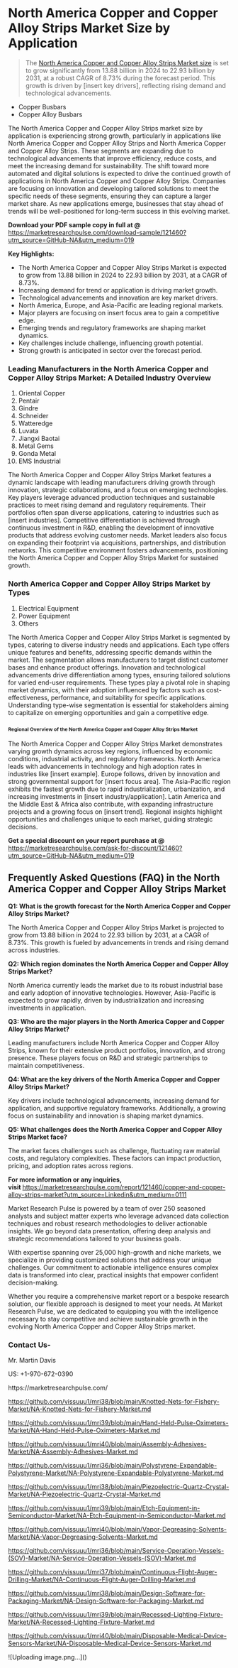 <h1>North America Copper and Copper Alloy Strips Market&nbsp;Size by Application</h1><blockquote><p>The <a href="https://marketresearchpulse.com/download-sample/121460?utm_source=GitHub-NA&amp;utm_medium=019">North America Copper and Copper Alloy Strips Market size</a> is set to grow significantly from 13.88 billion in 2024 to 22.93 billion by 2031, at a robust CAGR of 8.73% during the forecast period. This growth is driven by [insert key drivers], reflecting rising demand and technological advancements.</p></blockquote><ul><li>Copper Busbars<li> Copper Alloy Busbars</li></ul><p>The North America Copper and Copper Alloy Strips market size by application is experiencing strong growth, particularly in applications like North America Copper and Copper Alloy Strips and North America Copper and Copper Alloy Strips. These segments are expanding due to technological advancements that improve efficiency, reduce costs, and meet the increasing demand for sustainability. The shift toward more automated and digital solutions is expected to drive the continued growth of applications in North America Copper and Copper Alloy Strips. Companies are focusing on innovation and developing tailored solutions to meet the specific needs of these segments, ensuring they can capture a larger market share. As new applications emerge, businesses that stay ahead of trends will be well-positioned for long-term success in this evolving market.</p><p><strong>Download your PDF sample copy in full at @ </strong><a href="https://marketresearchpulse.com/download-sample/121460?utm_source=GitHub-NA&amp;utm_medium=019">https://marketresearchpulse.com/download-sample/121460?utm_source=GitHub-NA&amp;utm_medium=019</a></p><p><strong>Key Highlights: </strong></p><ul><li>The North America Copper and Copper Alloy Strips Market is expected to grow from 13.88 billion in 2024 to 22.93 billion by 2031, at a CAGR of 8.73%.</li><li>Increasing demand for trend or application is driving market growth.</li><li>Technological advancements and innovation are key market drivers.</li><li>North America, Europe, and Asia-Pacific are leading regional markets.</li><li>Major players are focusing on insert focus area to gain a competitive edge.</li><li>Emerging trends and regulatory frameworks are shaping market dynamics.</li><li>Key challenges include challenge, influencing growth potential.</li><li>Strong growth is anticipated in sector over the forecast period.</li></ul><h3>Leading Manufacturers in the North America Copper and Copper Alloy Strips Market: A Detailed Industry Overview</h3><ol><li>Oriental Copper</li><li>Pentair</li><li>Gindre</li><li>Schneider</li><li>Watteredge</li><li>Luvata</li><li>Jiangxi Baotai</li><li>Metal Gems</li><li>Gonda Metal</li><li>EMS Industrial</li></ol><div class="flex max-w-full flex-col flex-grow"><div class="min-h-8 text-message flex w-full flex-col items-end gap-2 whitespace-normal break-words [.text-message+&amp;]:mt-5" dir="auto" data-message-author-role="assistant" data-message-id="fd8432e4-4910-450d-b182-61b7bfb0a01f" data-message-model-slug="gpt-4o"><div class="flex w-full flex-col gap-1 empty:hidden first:pt-[3px]"><div class="markdown prose w-full break-words dark:prose-invert light"><p>The North America Copper and Copper Alloy Strips Market features a dynamic landscape with leading manufacturers driving growth through innovation, strategic collaborations, and a focus on emerging technologies. Key players leverage advanced production techniques and sustainable practices to meet rising demand and regulatory requirements. Their portfolios often span diverse applications, catering to industries such as [insert industries]. Competitive differentiation is achieved through continuous investment in R&amp;D, enabling the development of innovative products that address evolving customer needs. Market leaders also focus on expanding their footprint via acquisitions, partnerships, and distribution networks. This competitive environment fosters advancements, positioning the North America Copper and Copper Alloy Strips Market for sustained growth.</p></div></div></div></div><h3>North America Copper and Copper Alloy Strips Market by Types</h3><ol><li>Electrical Equipment<li> Power Equipment<li> Others</li></ol><div class="flex max-w-full flex-col flex-grow"><div class="min-h-8 text-message flex w-full flex-col items-end gap-2 whitespace-normal break-words [.text-message+&amp;]:mt-5" dir="auto" data-message-author-role="assistant" data-message-id="084470be-0bb7-4664-bddf-5156b4f41249" data-message-model-slug="gpt-4o-mini"><div class="flex w-full flex-col gap-1 empty:hidden first:pt-[3px]"><div class="markdown prose w-full break-words dark:prose-invert light"><p>The North America Copper and Copper Alloy Strips Market is segmented by types, catering to diverse industry needs and applications. Each type offers unique features and benefits, addressing specific demands within the market. The segmentation allows manufacturers to target distinct customer bases and enhance product offerings. Innovation and technological advancements drive differentiation among types, ensuring tailored solutions for varied end-user requirements. These types play a pivotal role in shaping market dynamics, with their adoption influenced by factors such as cost-effectiveness, performance, and suitability for specific applications. Understanding type-wise segmentation is essential for stakeholders aiming to capitalize on emerging opportunities and gain a competitive edge.</p></div></div></div></div><h3><span style="font-size: 11px;">Regional Overview of the North America Copper and Copper Alloy Strips Market</span></h3><div class="flex max-w-full flex-col flex-grow"><div class="min-h-8 text-message flex w-full flex-col items-end gap-2 whitespace-normal break-words [.text-message+&amp;]:mt-5" dir="auto" data-message-author-role="assistant" data-message-id="e9038762-ce64-4e30-91c9-9bd413514231" data-message-model-slug="gpt-4o-mini"><div class="flex w-full flex-col gap-1 empty:hidden first:pt-[3px]"><div class="markdown prose w-full break-words dark:prose-invert light"><p>The North America Copper and Copper Alloy Strips Market demonstrates varying growth dynamics across key regions, influenced by economic conditions, industrial activity, and regulatory frameworks. North America leads with advancements in technology and high adoption rates in industries like [insert example]. Europe follows, driven by innovation and strong governmental support for [insert focus area]. The Asia-Pacific region exhibits the fastest growth due to rapid industrialization, urbanization, and increasing investments in [insert industry/application]. Latin America and the Middle East &amp; Africa also contribute, with expanding infrastructure projects and a growing focus on [insert trend]. Regional insights highlight opportunities and challenges unique to each market, guiding strategic decisions.</p></div></div></div></div><p><strong>Get a special discount on your report purchase at @ </strong><a href="https://marketresearchpulse.com/ask-for-discount/121460?utm_source=GitHub-NA&amp;utm_medium=019">https://marketresearchpulse.com/ask-for-discount/121460?utm_source=GitHub-NA&amp;utm_medium=019</a></p><h2>Frequently Asked Questions (FAQ) in the North America Copper and Copper Alloy Strips Market</h2><p><strong>Q1: What is the growth forecast for the North America Copper and Copper Alloy Strips Market?</strong></p><p>The North America Copper and Copper Alloy Strips Market is projected to grow from 13.88 billion in 2024 to 22.93 billion by 2031, at a CAGR of 8.73%. This growth is fueled by advancements in trends and rising demand across industries.</p><p><strong>Q2: Which region dominates the North America Copper and Copper Alloy Strips Market?</strong></p><p>North America currently leads the market due to its robust industrial base and early adoption of innovative technologies. However, Asia-Pacific is expected to grow rapidly, driven by industrialization and increasing investments in application.</p><p><strong>Q3: Who are the major players in the North America Copper and Copper Alloy Strips Market?</strong></p><p>Leading manufacturers include North America Copper and Copper Alloy Strips, known for their extensive product portfolios, innovation, and strong presence. These players focus on R&amp;D and strategic partnerships to maintain competitiveness.</p><p><strong>Q4: What are the key drivers of the North America Copper and Copper Alloy Strips Market?</strong></p><p>Key drivers include technological advancements, increasing demand for application, and supportive regulatory frameworks. Additionally, a growing focus on sustainability and innovation is shaping market dynamics.</p><p><strong>Q5: What challenges does the North America Copper and Copper Alloy Strips Market face?</strong></p><p>The market faces challenges such as challenge, fluctuating raw material costs, and regulatory complexities. These factors can impact production, pricing, and adoption rates across regions.</p><p><strong>For more information or any inquiries, visit&nbsp;</strong><a href="https://marketresearchpulse.com/report/121460/copper-and-copper-alloy-strips-market?utm_source=Linkedin&utm_medium=0111">https://marketresearchpulse.com/report/121460/copper-and-copper-alloy-strips-market?utm_source=Linkedin&utm_medium=0111</a></p><p>Market Research Pulse is powered by a team of over 250 seasoned analysts and subject matter experts who leverage advanced data collection techniques and robust research methodologies to deliver actionable insights. We go beyond data presentation, offering deep analysis and strategic recommendations tailored to your business goals.</p><p>With expertise spanning over 25,000 high-growth and niche markets, we specialize in providing customized solutions that address your unique challenges. Our commitment to actionable intelligence ensures complex data is transformed into clear, practical insights that empower confident decision-making.</p><p>Whether you require a comprehensive market report or a bespoke research solution, our flexible approach is designed to meet your needs. At Market Research Pulse, we are dedicated to equipping you with the intelligence necessary to stay competitive and achieve sustainable growth in the evolving North America Copper and Copper Alloy Strips market.</p><h3><strong>Contact Us-</strong></h3><p>Mr. Martin Davis</p><p>US: +1-970-672-0390</p><p>https://marketresearchpulse.com/</p><p><a href="https://github.com/vissuuu1/mri38/blob/main/Knotted-Nets-for-Fishery-Market/NA-Knotted-Nets-for-Fishery-Market.md">https://github.com/vissuuu1/mri38/blob/main/Knotted-Nets-for-Fishery-Market/NA-Knotted-Nets-for-Fishery-Market.md</a></p><p><a href="https://github.com/vissuuu1/mri39/blob/main/Hand-Held-Pulse-Oximeters-Market/NA-Hand-Held-Pulse-Oximeters-Market.md">https://github.com/vissuuu1/mri39/blob/main/Hand-Held-Pulse-Oximeters-Market/NA-Hand-Held-Pulse-Oximeters-Market.md</a></p><p><a href="https://github.com/vissuuu1/mri40/blob/main/Assembly-Adhesives-Market/NA-Assembly-Adhesives-Market.md">https://github.com/vissuuu1/mri40/blob/main/Assembly-Adhesives-Market/NA-Assembly-Adhesives-Market.md</a></p><p><a href="https://github.com/vissuuu1/mri36/blob/main/Polystyrene-Expandable-Polystyrene-Market/NA-Polystyrene-Expandable-Polystyrene-Market.md">https://github.com/vissuuu1/mri36/blob/main/Polystyrene-Expandable-Polystyrene-Market/NA-Polystyrene-Expandable-Polystyrene-Market.md</a></p><p><a href="https://github.com/vissuuu1/mri38/blob/main/Piezoelectric-Quartz-Crystal-Market/NA-Piezoelectric-Quartz-Crystal-Market.md">https://github.com/vissuuu1/mri38/blob/main/Piezoelectric-Quartz-Crystal-Market/NA-Piezoelectric-Quartz-Crystal-Market.md</a></p><p><a href="https://github.com/vissuuu1/mri39/blob/main/Etch-Equipment-in-Semiconductor-Market/NA-Etch-Equipment-in-Semiconductor-Market.md">https://github.com/vissuuu1/mri39/blob/main/Etch-Equipment-in-Semiconductor-Market/NA-Etch-Equipment-in-Semiconductor-Market.md</a></p><p><a href="https://github.com/vissuuu1/mri40/blob/main/Vapor-Degreasing-Solvents-Market/NA-Vapor-Degreasing-Solvents-Market.md">https://github.com/vissuuu1/mri40/blob/main/Vapor-Degreasing-Solvents-Market/NA-Vapor-Degreasing-Solvents-Market.md</a></p><p><a href="https://github.com/vissuuu1/mri36/blob/main/Service-Operation-Vessels-(SOV)-Market/NA-Service-Operation-Vessels-(SOV)-Market.md">https://github.com/vissuuu1/mri36/blob/main/Service-Operation-Vessels-(SOV)-Market/NA-Service-Operation-Vessels-(SOV)-Market.md</a></p><p><a href="https://github.com/vissuuu1/mri37/blob/main/Continuous-Flight-Auger-Drilling-Market/NA-Continuous-Flight-Auger-Drilling-Market.md">https://github.com/vissuuu1/mri37/blob/main/Continuous-Flight-Auger-Drilling-Market/NA-Continuous-Flight-Auger-Drilling-Market.md</a></p><p><a href="https://github.com/vissuuu1/mri38/blob/main/Design-Software-for-Packaging-Market/NA-Design-Software-for-Packaging-Market.md">https://github.com/vissuuu1/mri38/blob/main/Design-Software-for-Packaging-Market/NA-Design-Software-for-Packaging-Market.md</a></p><p><a href="https://github.com/vissuuu1/mri39/blob/main/Recessed-Lighting-Fixture-Market/NA-Recessed-Lighting-Fixture-Market.md">https://github.com/vissuuu1/mri39/blob/main/Recessed-Lighting-Fixture-Market/NA-Recessed-Lighting-Fixture-Market.md</a></p><p><a href="https://github.com/vissuuu1/mri40/blob/main/Disposable-Medical-Device-Sensors-Market/NA-Disposable-Medical-Device-Sensors-Market.md">https://github.com/vissuuu1/mri40/blob/main/Disposable-Medical-Device-Sensors-Market/NA-Disposable-Medical-Device-Sensors-Market.md</a></p>
![Uploading image.png…]()
